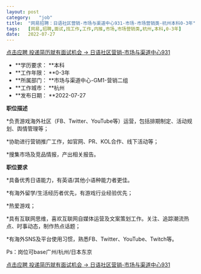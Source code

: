 ```yaml
---
layout:	post
category:	"job"
title:	"网易招聘：日语社区营销-市场与渠道中心931-市场-市场营销类-杭州本科0-3年"
tags:	[网易,招聘,面试,找工作,工作,内推,市场,市场营销类,杭州,本科,0-3年]
date:	2022-07-27
---
```


[点击应聘 投递简历就有面试机会 ->  日语社区营销-市场与渠道中心931](http://mobile.bole.netease.com/bole/boleDetail?id=41208&employeeId=346f03c3cda5f04c&key=all)



- **学历要求： **本科
- **工作年限： **0-3年
- **所属部门： **市场与渠道中心-GM1-营销二组
- **工作城市： **杭州
- **发布日期： **2022-07-27



**职位描述**

*负责游戏海外社区（FB、Twitter、YouTube等）运营，包括排期制定、活动规划、舆情管理等；

*协助进行营销推广工作，如官网、PR、KOL合作、线下活动等；

*搜集市场及竞品情报，产出相关报告。



**职位要求**

*具备优秀日语能力，有英语/其他小语种能力者更佳。

*有海外留学/生活经历者优先，有游戏行业经验优先；

*热爱游戏；

*具有互联网思维，喜欢互联网自媒体运营及文案策划工作。关注、追踪潮流热点、时事动态，制作热点话题；

*有海外SNS及平台使用习惯，熟悉FB、Twitter、YouTube、Twitch等。

Ps：岗位可base广州/杭州/日本东京



[点击应聘 投递简历就有面试机会 ->  日语社区营销-市场与渠道中心931](http://mobile.bole.netease.com/bole/boleDetail?id=41208&employeeId=346f03c3cda5f04c&key=all)